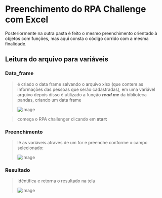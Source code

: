 # Preenchimento do RPA Challenge com Excel
Posteriormente na outra pasta é feito o mesmo preenchimento orientado à objetos com funções, mas aqui consta o código corrido com a mesma finalidade.

## Leitura do arquivo para variáveis
### Data_frame
> é criado o data frame salvando o arquivo xlsx (que contem as informações das pessoas que serão cadastradas), em uma variável arquivo
> depois disso é utilizado a função ***read me*** da biblioteca pandas, criando um data frame
> 
> ![image](https://github.com/ESAran/Jornada-RPA-Curso-Python/assets/105756006/e846da5b-e8ab-42ac-bdd5-b6a5b77ae888)

> começa o RPA challenger clicando em **start**

### Preenchimento
> lê as variáveis através de um for e preenche conforme o campo selecionado:
> 
> ![image](https://github.com/ESAran/Jornada-RPA-Curso-Python/assets/105756006/aed86368-adf3-4ddd-b6ff-e92314521dd6)

### Resultado
> Idêntifica e retorna o resultado na tela
> 
> ![image](https://github.com/ESAran/Jornada-RPA-Curso-Python/assets/105756006/732db3c3-5609-4b1a-aa57-6bbf8a568bda)
 
 

